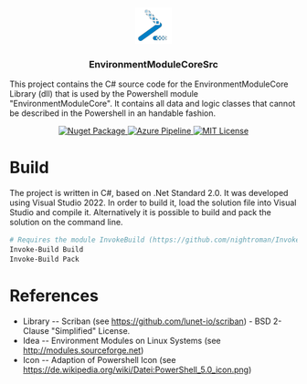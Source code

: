 <p align="center">
  <img src="https://github.com/MarcusWalther/EnvironmentModuleCoreSrc/blob/master/Icon.png?raw=true" height="64">
  <h3 align="center">EnvironmentModuleCoreSrc</h3>
  <p align="left">This project contains the C# source code for the EnvironmentModuleCore Library (dll) that is used by the Powershell module "EnvironmentModuleCore". It contains all data and logic classes that cannot be described in the Powershell in an handable fashion.<p>
  <p align="center">
    <a href="https://www.nuget.org/packages/EnvironmentModuleCore/">
      <img src="https://img.shields.io/nuget/v/EnvironmentModuleCore.svg" alt="Nuget Package">
    </a>
    <a href="">
      <img src="https://dev.azure.com/MarcusWalther/EnvironmentModuleCoreSrc/_apis/build/status/Master.EnvironmentModuleCoreSrc?branchName=master" alt="Azure Pipeline">
    </a>
    <a href="https://github.com/MarcusWalther/EnvironmentModuleCoreSrc/blob/master/LICENSE.md">
      <img src="https://img.shields.io/badge/License-MIT-yellow.svg" alt="MIT License">
    </a>
  </p>
</p>

# Build
The project is written in C#, based on .Net Standard 2.0. It was developed using Visual Studio 2022. In order to build it, load the solution file into Visual Studio and compile it. Alternatively it is possible to build and pack the solution on the command line.

```powershell
# Requires the module InvokeBuild (https://github.com/nightroman/Invoke-Build)
Invoke-Build Build
Invoke-Build Pack
```

# References
* Library -- Scriban (see https://github.com/lunet-io/scriban) - BSD 2-Clause "Simplified" License.
* Idea -- Environment Modules on Linux Systems (see http://modules.sourceforge.net)
* Icon -- Adaption of Powershell Icon (see https://de.wikipedia.org/wiki/Datei:PowerShell_5.0_icon.png)
